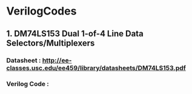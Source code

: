 # VerilogCodes

## 1. DM74LS153 Dual 1-of-4 Line Data Selectors/Multiplexers 
  ### Datasheet : http://ee-classes.usc.edu/ee459/library/datasheets/DM74LS153.pdf 
  ### Verilog Code : 

